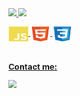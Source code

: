 <div>
  <a href="https://github.com/lewirty">
  <img height="180em" src="https://github-readme-stats-one-xi-67.vercel.app/api?username=lewirty&show_icons=true&theme=tokyonight&include_all_commits=true&count_private=true"/>
  <img height="180em" src="https://github-readme-stats-one-xi-67.vercel.app/api/top-langs/?username=lewirty&layout=compact&langs_count=6&theme=tokyonight"/>
</div>
<div style="display: inline_block"><br>
  <img align="center" alt="Js" height="30" width="40" src="https://raw.githubusercontent.com/devicons/devicon/master/icons/javascript/javascript-plain.svg">
  <img align="center" alt="HTML" height="30" width="40" src="https://raw.githubusercontent.com/devicons/devicon/master/icons/html5/html5-original.svg">
  <img align="center" alt="CSS" height="30" width="40" src="https://raw.githubusercontent.com/devicons/devicon/master/icons/css3/css3-original.svg">
</div>
 
 <br>
 
  ### Contact me:
 
<div>  
  <a href = "mailto:lucianolukaszuk@gmail.com"><img src="https://img.shields.io/badge/-Gmail-%23333?style=for-the-badge&logo=gmail&logoColor=white" target="_blank"></a>
</div>
